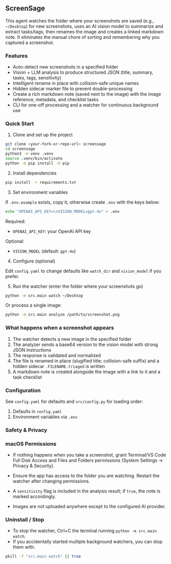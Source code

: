 ## ScreenSage

This agent watches the folder where your screenshots are saved (e.g., `~/Desktop`) for new screenshots, uses an AI vision model to summarize and extract tasks/tags, then renames the image and creates a linked markdown note. It eliminates the manual chore of sorting and remembering why you captured a screenshot.

### Features
- Auto-detect new screenshots in a specified folder
- Vision + LLM analysis to produce structured JSON (title, summary, tasks, tags, sensitivity)
- Intelligent rename in place with collision-safe unique names
- Hidden sidecar marker file to prevent double-processing
- Create a rich markdown note (saved next to the image) with the image reference, metadata, and checklist tasks
- CLI for one-off processing and a watcher for continuous background use

### Quick Start

1) Clone and set up the project

```bash
git clone <your-fork-or-repo-url> screensage
cd screensage
python3 -m venv .venv
source .venv/bin/activate
python -m pip install -U pip
```

2) Install dependencies

```bash
pip install -r requirements.txt
```

3) Set environment variables

If `.env.example` exists, copy it; otherwise create `.env` with the keys below:

```bash
echo "OPENAI_API_KEY=\nVISION_MODEL=gpt-4o" > .env
```

Required:
- `OPENAI_API_KEY`: your OpenAI API key

Optional:
- `VISION_MODEL` (default: `gpt-4o`)

4) Configure (optional)

Edit `config.yaml` to change defaults like `watch_dir` and `vision_model` if you prefer.

5) Run the watcher (enter the folder where your screenshots go)

```bash
python -m src.main watch ~/Desktop
```

Or process a single image:

```bash
python -m src.main analyze /path/to/screenshot.png
```

### What happens when a screenshot appears
1. The watcher detects a new image in the specified folder
2. The analyzer sends a base64 version to the vision model with strong JSON instructions
3. The response is validated and normalized
4. The file is renamed in place (slugified title; collision-safe suffix) and a hidden sidecar `.FILENAME.triaged` is written
5. A markdown note is created alongside the image with a link to it and a task checklist

### Configuration
See `config.yaml` for defaults and `src/config.py` for loading order:
1. Defaults in `config.yaml`
2. Environment variables via `.env`

### Safety & Privacy
### macOS Permissions
- If nothing happens when you take a screenshot, grant Terminal/VS Code Full Disk Access and Files and Folders permissions (System Settings → Privacy & Security).
- Ensure the app has access to the folder you are watching. Restart the watcher after changing permissions.

- A `sensitivity` flag is included in the analysis result; if `true`, the note is marked accordingly.
- Images are not uploaded anywhere except to the configured AI provider.



### Uninstall / Stop
- To stop the watcher, Ctrl+C the terminal running `python -m src.main watch`.
- If you accidentally started multiple background watchers, you can stop them with:

```bash
pkill -f "src.main watch" || true
```


